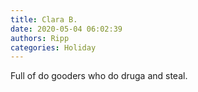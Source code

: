 ```yaml
---
title: Clara B.
date: 2020-05-04 06:02:39
authors: Ripp
categories: Holiday
---
```


 Full of do gooders who do druga and steal.